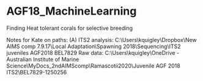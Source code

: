 # AGF18_MachineLearning
Finding Heat tolerant corals for selective breeding





Notes for Kate on paths: 
(A)
ITS2 analysis: 
C:\Users\kquigley\Dropbox\New AIMS comp 7.9.17\Local Adaptation\Spawning 2018\Sequencing\ITS2 juveniles AGF2018 BEL7829
Raw data:
C:\Users\kquigley\OneDrive - Australian Institute of Marine Science\MyDocs_2ndAIMScomp\Ramascotii2020\Juvenile AGF 2018 ITS2\BEL7829-1250256



